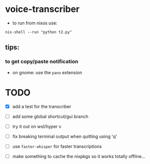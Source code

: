 # voice-transcriber
- to run from nixos use: 
```shell
nix-shell --run "python t2.py"
```


## tips:
### to get copy/paste notification 
- on gnome: use the `pano` extension

# TODO
- [x] add a test for the transcriber
- [ ] add some global shortcut/gui branch
- [ ] try it out on wsl/hyper v
- [ ] fix breaking terminal output when quitting using 'q'
- [ ] use `faster-whisper` for faster transcriptions
- [ ] make something to cache the nixpkgs so it works totally offline...

